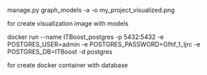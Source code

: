 manage.py graph_models -a -o my_project_visualized.png

for create visualization image with models




docker run --name ITBoost_postgres -p 5432:5432 -e POSTGRES_USER=admin -e POSTGRES_PASSWORD=Gfhf_1_ljrc -e POSTGRES_DB=ITBoost -d postgres

for create docker container with database 